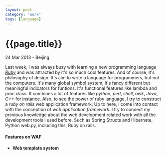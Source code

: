 ```yaml
---
layout: post
category: "work"
tags: [language]
---
```

{{page.title}}
=============
<p class="meta">24 Mar 2013 - Beijing</p>

Last week, I was always busy with learning a new programming language [*Ruby*](www.ruby-lang.org) and was attracted by it's so much cool features. And of course, it's philosophy of design. It's aim to write a language for programmers, but not the computers. It's many global symbol system, it's fancy different but meaningful indicators for funtions. It's functional features like lambda and proc class. It combines a lot of features like *python*, *perl*, *shell*, *awk*, *Java*, *C\+\+* for instance.
Also, to see the power of ruby language, I try to construct a *ruby on rails* web application framework. Up to here, I come into contact with the conception of *web application framework*. I try to connect my previous knowledge about the web development related work with all the development tools I used before. Such as Spring Structs and Hibernate, Python web.py, including this, Ruby on rails.

#### Features on WAF
- **Web template system**

